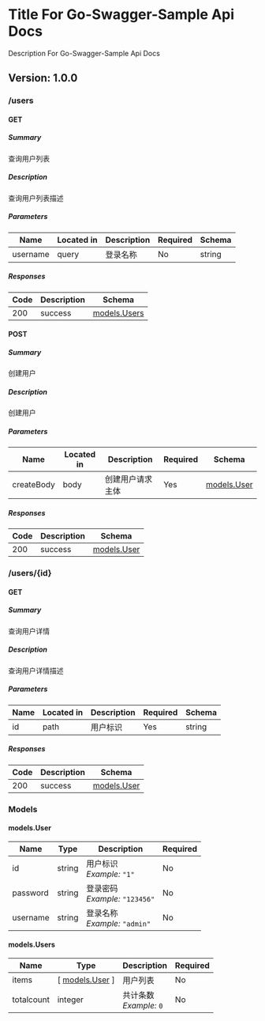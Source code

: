 # Title For Go-Swagger-Sample Api Docs
Description For Go-Swagger-Sample Api Docs

## Version: 1.0.0

### /users

#### GET
##### Summary

查询用户列表

##### Description

查询用户列表描述

##### Parameters

| Name | Located in | Description | Required | Schema |
| ---- | ---------- | ----------- | -------- | ---- |
| username | query | 登录名称 | No | string |

##### Responses

| Code | Description | Schema |
| ---- | ----------- | ------ |
| 200 | success | [models.Users](#modelsusers) |

#### POST
##### Summary

创建用户

##### Description

创建用户

##### Parameters

| Name | Located in | Description | Required | Schema |
| ---- | ---------- | ----------- | -------- | ---- |
| createBody | body | 创建用户请求主体 | Yes | [models.User](#modelsuser) |

##### Responses

| Code | Description | Schema |
| ---- | ----------- | ------ |
| 200 | success | [models.User](#modelsuser) |

### /users/{id}

#### GET
##### Summary

查询用户详情

##### Description

查询用户详情描述

##### Parameters

| Name | Located in | Description | Required | Schema |
| ---- | ---------- | ----------- | -------- | ---- |
| id | path | 用户标识 | Yes | string |

##### Responses

| Code | Description | Schema |
| ---- | ----------- | ------ |
| 200 | success | [models.User](#modelsuser) |

### Models

#### models.User

| Name | Type | Description | Required |
| ---- | ---- | ----------- | -------- |
| id | string | 用户标识<br>_Example:_ `"1"` | No |
| password | string | 登录密码<br>_Example:_ `"123456"` | No |
| username | string | 登录名称<br>_Example:_ `"admin"` | No |

#### models.Users

| Name | Type | Description | Required |
| ---- | ---- | ----------- | -------- |
| items | [ [models.User](#modelsuser) ] | 用户列表 | No |
| totalcount | integer | 共计条数<br>_Example:_ `0` | No |
